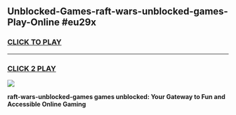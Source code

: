 
## Unblocked-Games-raft-wars-unblocked-games-Play-Online #eu29x
<h3>
<a href="https://news.freeplayer.one?title=raft-wars-unblocked-games&ref=3">CLICK TO PLAY</a></h3>
<hr>

<h3>
<a href="https://news.freeplayer.one?title=raft-wars-unblocked-games&ref=3">CLICK 2 PLAY</a>
  
</h3>

<a href="https://news.freeplayer.one?title=raft-wars-unblocked-games&ref=3"><img src="https://clearcache.store/games.png"></a>


**raft-wars-unblocked-games games unblocked: Your Gateway to Fun and Accessible Online Gaming**
